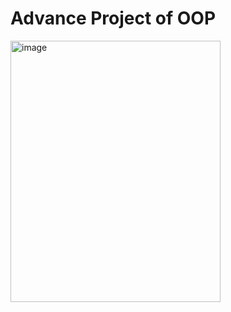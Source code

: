 # Advance Project of OOP

<img width="336" height="418" alt="image" src="https://github.com/user-attachments/assets/12bf2af0-e251-4e97-9703-27c3edd3601b" />


